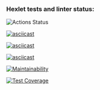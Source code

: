 ### Hexlet tests and linter status:
![Actions Status](/workflows/hexlet-check/badge.svg)

[![asciicast](https://asciinema.org/a/HTkxdXTjFz5NDnEv98UYJbnyf.svg)](https://asciinema.org/a/HTkxdXTjFz5NDnEv98UYJbnyf)

[![asciicast](https://asciinema.org/a/BjZwoMpjTAwP3tMLuzLQ3haxS.svg)](https://asciinema.org/a/BjZwoMpjTAwP3tMLuzLQ3haxS)

[![asciicast](https://asciinema.org/a/adaD3VIyvyz4a2zjup6UrODoS.svg)](https://asciinema.org/a/adaD3VIyvyz4a2zjup6UrODoS)

[![Maintainability](https://api.codeclimate.com/v1/badges/52176ab4b00a974ce543/maintainability)](https://codeclimate.com/github/nickolay7/frontend-project-lvl2/maintainability)

[![Test Coverage](https://api.codeclimate.com/v1/badges/52176ab4b00a974ce543/test_coverage)](https://codeclimate.com/github/nickolay7/frontend-project-lvl2/test_coverage)